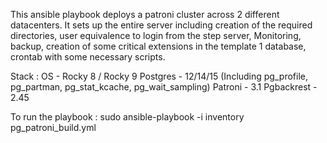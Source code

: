 This ansible playbook deploys a patroni cluster across 2 different datacenters. It sets up the entire server including creation of the required directories, user equivalence to login from the step server, Monitoring, backup, creation of some critical extensions in the template 1 database, crontab with some necessary scripts. 

Stack : 
OS         - Rocky 8 / Rocky 9
Postgres   - 12/14/15 (Including pg_profile, pg_partman, pg_stat_kcache, pg_wait_sampling)
Patroni    - 3.1
Pgbackrest - 2.45


To run the playbook : 
sudo ansible-playbook -i inventory pg_patroni_build.yml
